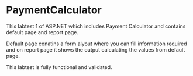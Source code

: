 # PaymentCalculator
This labtest 1 of ASP.NET which includes Payment Calculator and contains default page and report page.

Default page conatins a form alyout where you can fill information required and on report page it shows the output calculating the values from default page.

This labtest is fully functional and validated.
